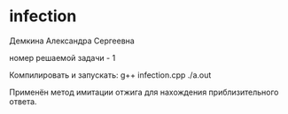 # infection

Демкина Александра Сергеевна

номер решаемой задачи - 1

Компилировать и запускать:
g++ infection.cpp 
./a.out

Применён метод имитации отжига для нахождения приблизительного ответа. 
